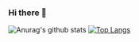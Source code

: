 ### Hi there 👋

![Anurag's github stats](https://github-readme-stats.vercel.app/api?username=kevinnog&show_icons=true&theme=radical&count_private=true&hide=stars)
[![Top Langs](https://github-readme-stats.vercel.app/api/top-langs/?username=kevinnog&layout=compact&theme=radical)](https://github.com/anuraghazra/github-readme-stats)
